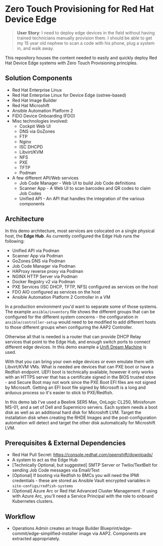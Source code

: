 # Zero Touch Provisioning for Red Hat Device Edge

> **User Story**: I need to deploy edge devices in the field without having trained technicians manually provision them. I should be able to get my 15 year old nephew to scan a code with his phone, plug a system in, and walk away.

This repository houses the content needed to easily and quickly deploy Red Hat Device Edge systems with Zero Touch Provisioning principles.

## Solution Components

- Red Hat Enterprise Linux
- Red Hat Enterprise Linux for Device Edge (ostree-based)
- Red Hat Image Builder
- Red Hat Microshift
- Ansible Automation Platform 2
- FIDO Device Onboarding (FDO)
- Misc technologies involved:
  - Cockpit Web UI
  - DNS via GoZones
  - FTP
  - Nginx
  - ISC DHCPD
  - Libvirt/KVM
  - NFS
  - PXE
  - TFTP
  - Podman
- A few different API/Web services
  - Job Code Manager - Web UI to build Job Code definitions
  - Scanner App - A Web UI to scan barcodes and QR codes to claim Job Codes
  - Unified API - An API that handles the integration of the various components

## Architecture

In this demo architecture, most services are colocated on a single physical host, the **Edge Hub**.  As currently configured the Edge Hub runs the following:

- Unified API via Podman
- Scanner App via Podman
- GoZones DNS via Podman
- Job Code Manager via Podman
- HAProxy reverse proxy via Podman
- NGINX HTTP Server via Podman
- Docker Registry v2 via Podman
- PXE Services (ISC DHCP, TFTP, NFS) configured as services on the host
- FDO AIO configured as services on the host
- Ansible Automation Platform 2 Controller in a VM

In a production environment you'd want to separate some of those systems.  The example `ansible/inventory` file shows the different groups that can be configured for the different system concerns - the configuration in `ansible/controller-setup` would need to be modified to add different hosts to those different groups when configuring the AAP2 Controller.

Otherwise all that is needed is a router that can provide DHCP Relay services that point to the Edge Hub, and enough switch ports to connect different edge devices.  In this demo example a [Unifi Dream Machine](./docs/configure-udm.md) is used.

With that you can bring your own edge devices or even emulate them with Libvirt/KVM VMs.  What is needed are devices that can PXE boot or have a Redfish endpoint.  UEFI boot is technically available, however it only works with an HTTPS server that has a certificate signed in the BIOS trusted store - and Secure Boot may not work since the PXE Boot EFI files are not signed by Microsoft.  Getting an EFI boot file signed by Microsoft is a long and arduous process so it's easier to stick to PXE/Redfish.

In this demo lab I've used a Beelink SER5 Max, OnLogic CL250, Minisforum MS-01, and a set of Dell and Supermicro servers.  Each system needs a boot disk as well as an additional hard disk for Microshift LVM.  Target the installation disk when creating the RHDE Images and the post-configuration automation will detect and target the other disk automatically for Microshift LVM.

## Prerequisites & External Dependencies

- Red Hat Pull Secret: https://console.redhat.com/openshift/downloads/
- A system to act as the Edge Hub
- [Technically Optional, but suggested] SMTP Server or Twilio/TextBelt for sending Job Code messages via Email/Text
- [Optional] If booting via Redfish to BMCs you will need the IPMI credentials - these are stored as Ansible Vault encrypted variables in `site-configs/redfish-systems`
- [Optional] Azure Arc or Red Hat Advanced Cluster Management.  If using with Azure Arc, you'll need a Service Principal with the role to onboard Kubernetes clusters.

## Workflow

- Operations Admin creates an Image Builder Blueprint/edge-commit/edge-simplified-installer image via AAP2.  Components are extracted appropriately.